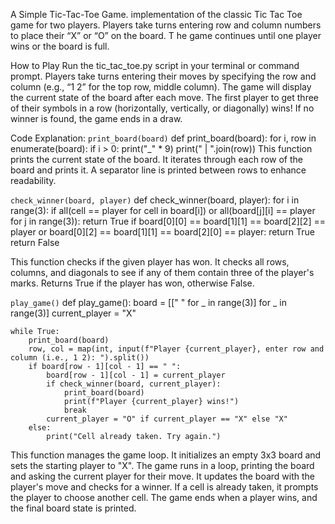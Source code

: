A Simple Tic-Tac-Toe Game.
 implementation of the classic Tic Tac Toe game for two players. Players take turns entering row and 
 column numbers to place their “X” or “O” on the board. T
 he game continues until one player wins or the board is full.

How to Play
  Run the tic_tac_toe.py script in your terminal or command prompt.
  Players take turns entering their moves by specifying the row and column (e.g., “1 2” for the top row, middle column).
  The game will display the current state of the board after each move.
  The first player to get three of their symbols in a row (horizontally, vertically, or diagonally) wins!
  If no winner is found, the game ends in a draw.

Code Explanation:
`print_board(board)`
def print_board(board):
    for i, row in enumerate(board):
        if i > 0:
            print("_" * 9)
        print(" | ".join(row))
This function prints the current state of the board.
It iterates through each row of the board and prints it.
A separator line is printed between rows to enhance readability.

`check_winner(board, player)`
def check_winner(board, player):
    for i in range(3):
        if all(cell == player for cell in board[i]) or all(board[j][i] == player for j in range(3)):
            return True
    if board[0][0] == board[1][1] == board[2][2] == player or board[0][2] == board[1][1] == board[2][0] == player:
        return True
    return False
    
This function checks if the given player has won.
It checks all rows, columns, and diagonals to see if any of them contain three of the player's marks.
Returns True if the player has won, otherwise False.

`play_game()`
def play_game():
    board = [[" " for _ in range(3)] for _ in range(3)]
    current_player = "X"

    while True:
        print_board(board)
        row, col = map(int, input(f"Player {current_player}, enter row and column (i.e., 1 2): ").split())
        if board[row - 1][col - 1] == " ":
            board[row - 1][col - 1] = current_player
            if check_winner(board, current_player):
                print_board(board)
                print(f"Player {current_player} wins!")
                break
            current_player = "O" if current_player == "X" else "X"
        else:
            print("Cell already taken. Try again.")
This function manages the game loop.
It initializes an empty 3x3 board and sets the starting player to "X".
The game runs in a loop, printing the board and asking the current player for their move.
It updates the board with the player's move and checks for a winner.
If a cell is already taken, it prompts the player to choose another cell.
The game ends when a player wins, and the final board state is printed.
